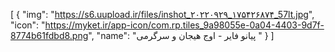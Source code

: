 [
  {
    "img": "https://s6.uupload.ir/files/inshot_۲۰۲۲۰۹۲۹_۱۷۵۴۲۶۸۷۴_57lt.jpg",
    "icon": "https://myket.ir/app-icon/com.rp.tiles_9a98055e-0a04-4403-9d7f-8774b61fdbd8.png",
    "name": "پیانو فایر - اوج هیجان و سرگرمی "
  }
]
